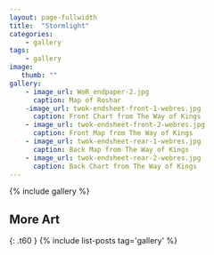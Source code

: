 ```yaml
---
layout: page-fullwidth
title:  "Stormlight"
categories:
    - gallery
tags:
    - gallery
image:
   thumb: ""
gallery:
    - image_url: WoR_endpaper-2.jpg
      caption: Map of Roshar
    -image_url: twok-endsheet-front-1-webres.jpg
      caption: Front Chart from The Way of Kings
    - image_url: twok-endsheet-front-2-webres.jpg
      caption: Front Map from The Way of Kings
    - image_url: twok-endsheet-rear-1-webres.jpg
      caption: Back Map from The Way of Kings
    - image_url: twok-endsheet-rear-2-webres.jpg
      caption: Back Chart from The Way of Kings
---
```


{% include gallery %}

## More Art
{: .t60 }
{% include list-posts tag='gallery' %}

